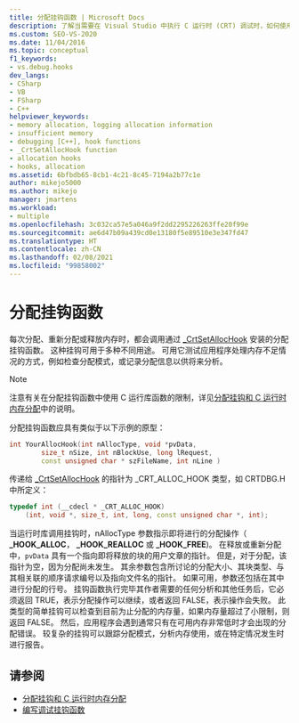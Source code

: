 ```yaml
---
title: 分配挂钩函数 | Microsoft Docs
description: 了解当需要在 Visual Studio 中执行 C 运行时 (CRT) 调试时，如何使用通过 _CrtSetAllocHook 安装的分配挂钩函数。
ms.custom: SEO-VS-2020
ms.date: 11/04/2016
ms.topic: conceptual
f1_keywords:
- vs.debug.hooks
dev_langs:
- CSharp
- VB
- FSharp
- C++
helpviewer_keywords:
- memory allocation, logging allocation information
- insufficient memory
- debugging [C++], hook functions
- _CrtSetAllocHook function
- allocation hooks
- hooks, allocation
ms.assetid: 6bfbdb65-8cb1-4c21-8c45-7194a2b77c1e
author: mikejo5000
ms.author: mikejo
manager: jmartens
ms.workload:
- multiple
ms.openlocfilehash: 3c032ca57e5a046a9f2dd2295226263ffe20f99e
ms.sourcegitcommit: ae6d47b09a439cd0e13180f5e89510e3e347fd47
ms.translationtype: HT
ms.contentlocale: zh-CN
ms.lasthandoff: 02/08/2021
ms.locfileid: "99858002"
---
```

# <a name="allocation-hook-functions"></a>分配挂钩函数
每次分配、重新分配或释放内存时，都会调用通过 [_CrtSetAllocHook](/cpp/c-runtime-library/reference/crtsetallochook) 安装的分配挂钩函数。 这种挂钩可用于多种不同用途。 可用它测试应用程序处理内存不足情况的方式，例如检查分配模式，或记录分配信息以供将来分析。

> [!NOTE]
> 注意有关在分配挂钩函数中使用 C 运行库函数的限制，详见[分配挂钩和 C 运行时内存分配](../debugger/allocation-hooks-and-c-run-time-memory-allocations.md)中的说明。

 分配挂钩函数应具有类似于以下示例的原型：

```cpp
int YourAllocHook(int nAllocType, void *pvData,
        size_t nSize, int nBlockUse, long lRequest,
        const unsigned char * szFileName, int nLine )
```

 传递给 [_CrtSetAllocHook](/cpp/c-runtime-library/reference/crtsetallochook) 的指针为 _CRT_ALLOC_HOOK 类型，如 CRTDBG.H 中所定义：

```cpp
typedef int (__cdecl * _CRT_ALLOC_HOOK)
    (int, void *, size_t, int, long, const unsigned char *, int);
```

 当运行时库调用挂钩时，nAllocType 参数指示即将进行的分配操作（ **_HOOK_ALLOC**， **_HOOK_REALLOC** 或 **_HOOK_FREE**)。 在释放或重新分配中，`pvData` 具有一个指向即将释放的块的用户文章的指针。 但是，对于分配，该指针为空，因为分配尚未发生。 其余参数包含所讨论的分配大小、其块类型、与其相关联的顺序请求编号以及指向文件名的指针。 如果可用，参数还包括在其中进行分配的行号。 挂钩函数执行完毕其作者需要的任何分析和其他任务后，它必须返回 TRUE，表示分配操作可以继续，或者返回 FALSE，表示操作会失败。 此类型的简单挂钩可以检查到目前为止分配的内存量，如果内存量超过了小限制，则返回 FALSE。 然后，应用程序会遇到通常只有在可用内存非常低时才会出现的分配错误。 较复杂的挂钩可以跟踪分配模式，分析内存使用，或在特定情况发生时进行报告。

## <a name="see-also"></a>请参阅

- [分配挂钩和 C 运行时内存分配](../debugger/allocation-hooks-and-c-run-time-memory-allocations.md)
- [编写调试挂钩函数](../debugger/debug-hook-function-writing.md)